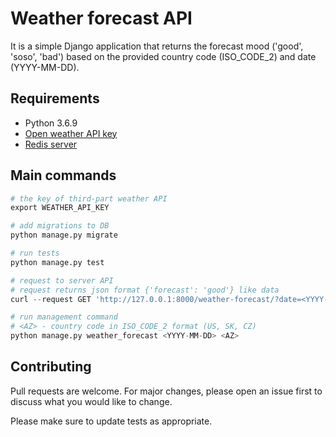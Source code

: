 # Weather forecast API

It is a simple Django application that returns the forecast mood ('good', 'soso', 'bad') based on the provided country code (ISO_CODE_2) and date (YYYY-MM-DD).



## Requirements
- Python 3.6.9
- [Open weather API key](https://www.weatherapi.com/)
- [Redis server](https://redis.io/)

## Main commands

```python
# the key of third-part weather API
export WEATHER_API_KEY
```
```python
# add migrations to DB
python manage.py migrate
```
```python
# run tests
python manage.py test
```
```python
# request to server API
# request returns json format {'forecast': 'good'} like data
curl --request GET 'http://127.0.0.1:8000/weather-forecast/?date=<YYYY-MM-DD>&country_code=<AZ>'
```
```python
# run management command
# <AZ> - country code in ISO_CODE_2 format (US, SK, CZ)
python manage.py weather_forecast <YYYY-MM-DD> <AZ>
```
## Contributing
Pull requests are welcome. For major changes, please open an issue first to discuss what you would like to change.

Please make sure to update tests as appropriate.